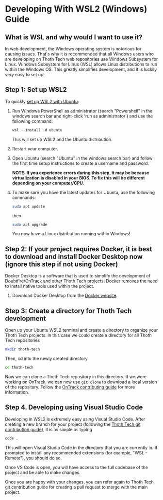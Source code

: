 # Developing With WSL2 (Windows) Guide

## What is WSL and why would I want to use it?

In web development, the Windows operating system is notorious for causing issues. That's why it is recommended that all Windows users who are developing on Thoth Tech web repositories use Windows Subsystem for Linux.
Windows Subsystem for Linux (WSL) allows Linux distributions to run within the Windows OS. This greatly simplifies development, and it is luckily very easy to set up!

## Step 1: Set up WSL2

To quickly [set up WSL2 with Ubuntu](https://ubuntu.com/tutorials/install-ubuntu-on-wsl2-on-windows-10#1-overview):

1. Run Windows PowerShell as administrator (search "Powershell" in the windows search bar and right-click 'run as administrator') and use the following command:

   ```powershell
   wsl --install -d ubuntu
   ```

   This will set up WSL2 and the Ubuntu distribution.

2. Restart your computer.

3. Open Ubuntu (search "Ubuntu" in the windows search bar) and follow the first time setup instructions to create a username and password.

   **NOTE: If you experience errors during this step, it may be because virtualization is disabled in your BIOS. To fix this will be different depending on your computer/CPU.**

4. To make sure you have the latest updates for Ubuntu, use the following commands:
   ```sh
   sudo apt update
   ```
   then
   ```sh
   sudo apt upgrade
   ```
   You now have a Linux distribution running within Windows!

## Step 2: If your project requires Docker, it is best to download and install Docker Desktop now (ignore this step if not using Docker)

Docker Desktop is a software that is used to simplify the development of Doubtfire/OnTrack and other Thoth Tech projects. Docker removes the need to install native tools used within the project.

1. Download Docker Desktop from the [Docker website](https://docs.docker.com/desktop/windows/install/).

## Step 3: Create a directory for Thoth Tech development

Open up your Ubuntu WSL2 terminal and create a directory to organize your Thoth Tech projects. In this case we could create a directory for all Thoth Tech repositories

```sh
mkdir thoth-tech
```

Then, cd into the newly created directory

```sh
cd thoth-tech
```

Now we can clone a Thoth Tech repository in this directory. If we were working on OnTrack, we can now use `git clone` to download a local version of the repository. Follow the [OnTrack contributing guide]() for more information.

## Step 4. Developing using Visual Studio Code

Developing in WSL2 is extremely easy using Visual Studio Code.
After creating a new branch for your project (following the [Thoth Tech git contribution guide]()), it is as simple as typing

```sh
code .
```

This will open Visual Studio Code in the directory that you are currently in.
If prompted to install any recommended extensions (for example, "WSL - Remote"), you should do so.

Once VS Code is open, you will have access to the full codebase of the project and be able to make changes.

Once you are happy with your changes, you can refer again to Thoth Tech git contribution guide for creating a pull request to merge with the main project.
